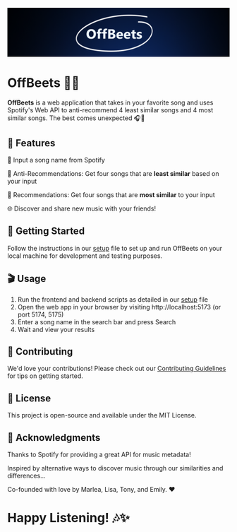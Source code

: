 ![Text reading Anti-Spotify, with a red X on "Anti"](frontend/src/assets/logo5.png)

# OffBeets 🚫🎶

**OffBeets** is a web application that takes in your favorite song and uses Spotify's Web API to anti-recommend 4 least similar songs and 4 most similar songs. The best comes unexpected 🎧💫

## 🌟 Features

🎵 Input a song name from Spotify

🔀 Anti-Recommendations: Get four songs that are **least similar** based on your input

💖 Recommendations: Get four songs that are **most similar** to your input

🌐 Discover and share new music with your friends!

## 🚀 Getting Started

Follow the instructions in our [setup](https://github.com/MarleaM/OffBeets/blob/484ba0c29a766bf823fbb6bdaec3b3e47feaaa38/resources/documentation/setup.md) file to set up and run OffBeets on your local machine for development and testing purposes.

## 🎬 Usage
1. Run the frontend and backend scripts as detailed in our [setup](https://github.com/MarleaM/OffBeets/blob/484ba0c29a766bf823fbb6bdaec3b3e47feaaa38/resources/documentation/setup.md) file
2. Open the web app in your browser by visiting http://localhost:5173 (or port 5174, 5175)
3. Enter a song name in the search bar and press Search
4. Wait and view your results

## 🤝 Contributing
We'd love your contributions! Please check out our [Contributing Guidelines](https://github.com/MarleaM/OffBeets/blob/484ba0c29a766bf823fbb6bdaec3b3e47feaaa38/resources/documentation/contributing.md) for tips on getting started.

## 📜 License
This project is open-source and available under the MIT License.

## 🙏 Acknowledgments
Thanks to Spotify for providing a great API for music metadata!

Inspired by alternative ways to discover music through our similarities and differences...

Co-founded with love by Marlea, Lisa, Tony, and Emily. ❤️

# Happy Listening! 🎶✨
